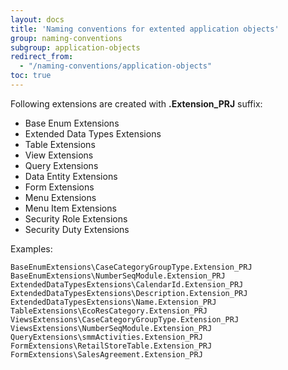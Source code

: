 ```yaml
---
layout: docs
title: 'Naming conventions for extented application objects'
group: naming-conventions
subgroup: application-objects
redirect_from:
  - "/naming-conventions/application-objects"
toc: true
---
```


Following extensions are created with <b>.Extension_PRJ</b> suffix:
- Base Enum Extensions
- Extended Data Types Extensions
- Table Extensions
- View Extensions
- Query Extensions
- Data Entity Extensions
- Form Extensions
- Menu Extensions
- Menu Item Extensions
- Security Role Extensions
- Security Duty Extensions

Examples:

```
BaseEnumExtensions\CaseCategoryGroupType.Extension_PRJ
BaseEnumExtensions\NumberSeqModule.Extension_PRJ
ExtendedDataTypesExtensions\CalendarId.Extension_PRJ
ExtendedDataTypesExtensions\Description.Extension_PRJ
ExtendedDataTypesExtensions\Name.Extension_PRJ
TableExtensions\EcoResCategory.Extension_PRJ
ViewsExtensions\CaseCategoryGroupType.Extension_PRJ
ViewsExtensions\NumberSeqModule.Extension_PRJ
QueryExtensions\smmActivities.Extension_PRJ
FormExtensions\RetailStoreTable.Extension_PRJ
FormExtensions\SalesAgreement.Extension_PRJ
```
